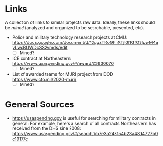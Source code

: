 # Links
A collection of links to similar projects raw data. Ideally, these links should
be *mined* (analyzed and organized to be searchable, presented, etc).

- Police and military technology research projects at CMU:
  https://docs.google.com/document/d/1SqqzTKoGFhXTjl6I1GfOSIpwM4ayLwoBUWDcSS2vmds/edit
  - [ ] Mined?
- ICE contract at Northeastern:
  https://www.usaspending.gov/#/award/23830676
  - [ ] Mined?
- List of awarded teams for MURI project from DOD
  https://www.cto.mil/2020-muri/
  - [ ] Mined?

# General Sources
- https://usaspending.gov is useful for searching for military contracts in general:
  For example, here's a search of all contracts Northeastern has received from
  the DHS sine 2008:
  https://www.usaspending.gov/#/search/bb7e3a248154b23a48d4727b0c19177c
